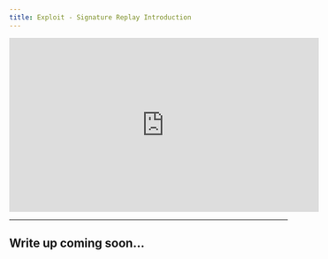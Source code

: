```yaml
---
title: Exploit - Signature Replay Introduction
---
```


<iframe width="560" height="315" src="https://www.youtube.com/embed/RmXJ8RsU318?si=VxeNNjHBjbvsrCW4" title="YouTube video player" frameborder="0" allow="accelerometer; autoplay; clipboard-write; encrypted-media; gyroscope; picture-in-picture; web-share" allowfullscreen></iframe>

---

## Write up coming soon...
